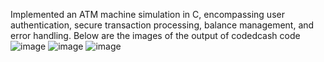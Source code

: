 Implemented an ATM machine simulation in C, encompassing user authentication, secure transaction processing,
balance management, and error handling.
Below are the images of the output of codedcash code
![image](https://github.com/P-r-e-k-s-h-a/CodedCash/assets/122606999/7de18ec4-fbbb-48c9-b1f3-30e0d587141e)
![image](https://github.com/P-r-e-k-s-h-a/CodedCash/assets/122606999/d77a7cf4-10fb-4736-97f9-1c9743036368)
![image](https://github.com/P-r-e-k-s-h-a/CodedCash/assets/122606999/0a3f88bd-a661-4401-a755-0c865b5f1c0a)
